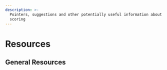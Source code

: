 ```yaml
---
description: >-
  Pointers, suggestions and other potentially useful information about the
  scoring
---
```


# Resources

## General Resources



